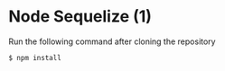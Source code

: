 # Node Sequelize (1)
Run the following command after cloning the repository
```bash
$ npm install
```